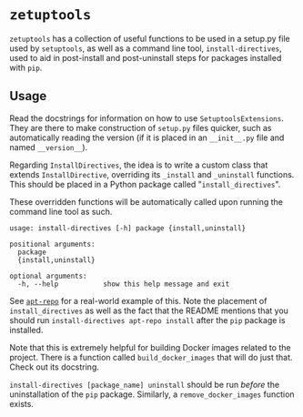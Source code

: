 # `zetuptools`

`zetuptools` has a collection of useful functions to be used in a setup.py file used by `setuptools`, as well as a command line tool, `install-directives`, used to aid in post-install and post-uninstall steps for packages installed with `pip`.

## Usage

Read the docstrings for information on how to use `SetuptoolsExtensions`. They are there to make construction of `setup.py` files quicker, such as automatically reading the version (if it is placed in an `__init__.py` file and named `__version__`).

Regarding `InstallDirectives`, the idea is to write a custom class that extends `InstallDirective`, overriding its `_install` and `_uninstall` functions. This should be placed in a Python package called "`install_directives`".

These overridden functions will be automatically called upon running the command line tool as such.

```text
usage: install-directives [-h] package {install,uninstall}

positional arguments:
  package
  {install,uninstall}

optional arguments:
  -h, --help           show this help message and exit
```

See [`apt-repo`](https://github.com/zmarffy/apt-repo) for a real-world example of this. Note the placement of `install_directives` as well as the fact that the README mentions that you should run `install-directives apt-repo install` after the `pip` package is installed.

Note that this is extremely helpful for building Docker images related to the project. There is a function called `build_docker_images` that will do just that. Check out its docstring.

`install-directives [package_name] uninstall` should be run *before* the uninstallation of the `pip` package. Similarly, a `remove_docker_images` function exists.
